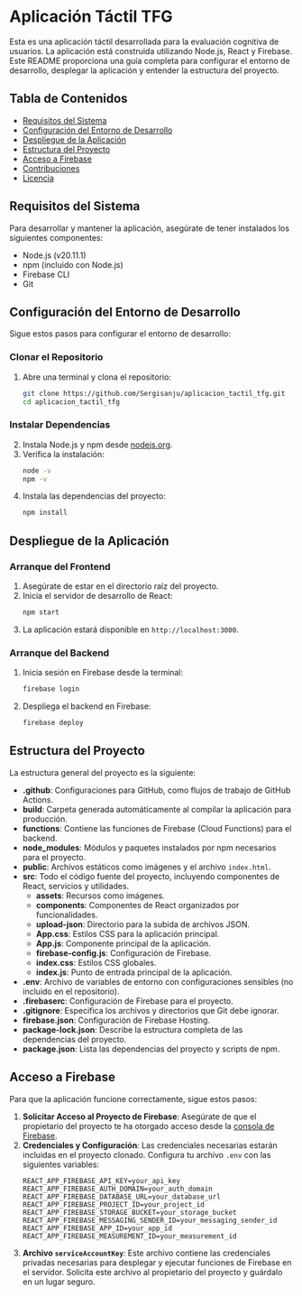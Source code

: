 # Aplicación Táctil TFG

Esta es una aplicación táctil desarrollada para la evaluación cognitiva de usuarios. La aplicación está construida utilizando Node.js, React y Firebase. Este README proporciona una guía completa para configurar el entorno de desarrollo, desplegar la aplicación y entender la estructura del proyecto.

## Tabla de Contenidos

- [Requisitos del Sistema](#requisitos-del-sistema)
- [Configuración del Entorno de Desarrollo](#configuración-del-entorno-de-desarrollo)
- [Despliegue de la Aplicación](#despliegue-de-la-aplicación)
- [Estructura del Proyecto](#estructura-del-proyecto)
- [Acceso a Firebase](#acceso-a-firebase)
- [Contribuciones](#contribuciones)
- [Licencia](#licencia)

## Requisitos del Sistema

Para desarrollar y mantener la aplicación, asegúrate de tener instalados los siguientes componentes:

- Node.js (v20.11.1)
- npm (incluido con Node.js)
- Firebase CLI
- Git

## Configuración del Entorno de Desarrollo

Sigue estos pasos para configurar el entorno de desarrollo:

### Clonar el Repositorio

1. Abre una terminal y clona el repositorio:
    ```sh
    git clone https://github.com/Sergisanju/aplicacion_tactil_tfg.git
    cd aplicacion_tactil_tfg
    ```

### Instalar Dependencias

2. Instala Node.js y npm desde [nodejs.org](https://nodejs.org/).
3. Verifica la instalación:
    ```sh
    node -v
    npm -v
    ```
4. Instala las dependencias del proyecto:
    ```sh
    npm install
    ```

## Despliegue de la Aplicación

### Arranque del Frontend

1. Asegúrate de estar en el directorio raíz del proyecto.
2. Inicia el servidor de desarrollo de React:
    ```sh
    npm start
    ```
3. La aplicación estará disponible en `http://localhost:3000`.

### Arranque del Backend

1. Inicia sesión en Firebase desde la terminal:
    ```sh
    firebase login
    ```
2. Despliega el backend en Firebase:
    ```sh
    firebase deploy
    ```

## Estructura del Proyecto

La estructura general del proyecto es la siguiente:

- **.github**: Configuraciones para GitHub, como flujos de trabajo de GitHub Actions.
- **build**: Carpeta generada automáticamente al compilar la aplicación para producción.
- **functions**: Contiene las funciones de Firebase (Cloud Functions) para el backend.
- **node_modules**: Módulos y paquetes instalados por npm necesarios para el proyecto.
- **public**: Archivos estáticos como imágenes y el archivo `index.html`.
- **src**: Todo el código fuente del proyecto, incluyendo componentes de React, servicios y utilidades.
  - **assets**: Recursos como imágenes.
  - **components**: Componentes de React organizados por funcionalidades.
  - **upload-json**: Directorio para la subida de archivos JSON.
  - **App.css**: Estilos CSS para la aplicación principal.
  - **App.js**: Componente principal de la aplicación.
  - **firebase-config.js**: Configuración de Firebase.
  - **index.css**: Estilos CSS globales.
  - **index.js**: Punto de entrada principal de la aplicación.
- **.env**: Archivo de variables de entorno con configuraciones sensibles (no incluido en el repositorio).
- **.firebaserc**: Configuración de Firebase para el proyecto.
- **.gitignore**: Especifica los archivos y directorios que Git debe ignorar.
- **firebase.json**: Configuración de Firebase Hosting.
- **package-lock.json**: Describe la estructura completa de las dependencias del proyecto.
- **package.json**: Lista las dependencias del proyecto y scripts de npm.

## Acceso a Firebase

Para que la aplicación funcione correctamente, sigue estos pasos:

1. **Solicitar Acceso al Proyecto de Firebase**: Asegúrate de que el propietario del proyecto te ha otorgado acceso desde la [consola de Firebase](https://console.firebase.google.com/).
2. **Credenciales y Configuración**: Las credenciales necesarias estarán incluidas en el proyecto clonado. Configura tu archivo `.env` con las siguientes variables:
    ```plaintext
    REACT_APP_FIREBASE_API_KEY=your_api_key
    REACT_APP_FIREBASE_AUTH_DOMAIN=your_auth_domain
    REACT_APP_FIREBASE_DATABASE_URL=your_database_url
    REACT_APP_FIREBASE_PROJECT_ID=your_project_id
    REACT_APP_FIREBASE_STORAGE_BUCKET=your_storage_bucket
    REACT_APP_FIREBASE_MESSAGING_SENDER_ID=your_messaging_sender_id
    REACT_APP_FIREBASE_APP_ID=your_app_id
    REACT_APP_FIREBASE_MEASUREMENT_ID=your_measurement_id
    ```
3. **Archivo `serviceAccountKey`**: Este archivo contiene las credenciales privadas necesarias para desplegar y ejecutar funciones de Firebase en el servidor. Solicita este archivo al propietario del proyecto y guárdalo en un lugar seguro.
